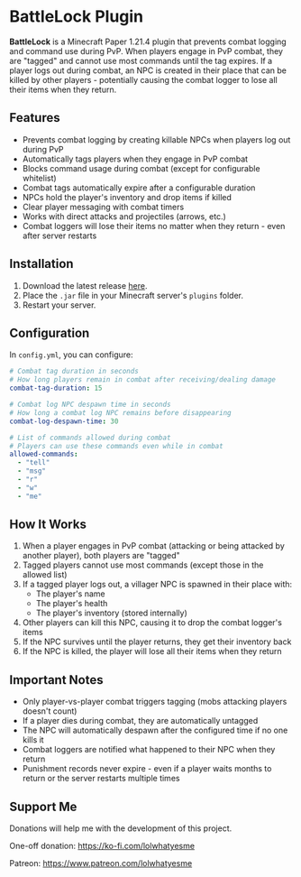 # BattleLock Plugin
**BattleLock** is a Minecraft Paper 1.21.4 plugin that prevents combat logging and command use during PvP. When players engage in PvP combat, they are "tagged" and cannot use most commands until the tag expires. If a player logs out during combat, an NPC is created in their place that can be killed by other players - potentially causing the combat logger to lose all their items when they return.

## Features
- Prevents combat logging by creating killable NPCs when players log out during PvP
- Automatically tags players when they engage in PvP combat
- Blocks command usage during combat (except for configurable whitelist)
- Combat tags automatically expire after a configurable duration
- NPCs hold the player's inventory and drop items if killed
- Clear player messaging with combat timers
- Works with direct attacks and projectiles (arrows, etc.)
- Combat loggers will lose their items no matter when they return - even after server restarts

## Installation
1. Download the latest release [here](https://github.com/Jelly-Pudding/battlelock/releases/latest).
2. Place the `.jar` file in your Minecraft server's `plugins` folder.
3. Restart your server.

## Configuration
In `config.yml`, you can configure:
```yaml
# Combat tag duration in seconds
# How long players remain in combat after receiving/dealing damage
combat-tag-duration: 15

# Combat log NPC despawn time in seconds
# How long a combat log NPC remains before disappearing
combat-log-despawn-time: 30

# List of commands allowed during combat
# Players can use these commands even while in combat
allowed-commands:
  - "tell"
  - "msg"
  - "r"
  - "w"
  - "me"
```

## How It Works
1. When a player engages in PvP combat (attacking or being attacked by another player), both players are "tagged"
2. Tagged players cannot use most commands (except those in the allowed list)
3. If a tagged player logs out, a villager NPC is spawned in their place with:
   - The player's name
   - The player's health
   - The player's inventory (stored internally)
4. Other players can kill this NPC, causing it to drop the combat logger's items
5. If the NPC survives until the player returns, they get their inventory back
6. If the NPC is killed, the player will lose all their items when they return

## Important Notes
- Only player-vs-player combat triggers tagging (mobs attacking players doesn't count)
- If a player dies during combat, they are automatically untagged
- The NPC will automatically despawn after the configured time if no one kills it
- Combat loggers are notified what happened to their NPC when they return
- Punishment records never expire - even if a player waits months to return or the server restarts multiple times

## Support Me
Donations will help me with the development of this project.

One-off donation: https://ko-fi.com/lolwhatyesme

Patreon: https://www.patreon.com/lolwhatyesme 